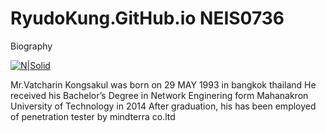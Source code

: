 # RyudoKung.GitHub.io NEIS0736

Biography

[![N|Solid](https://www.picz.in.th/image/bmMKof)](https://blank)


Mr.Vatcharin Kongsakul was born on 29 MAY 1993 in bangkok thailand He received his Bachelor’s Degree in Network Enginering form Mahanakron University of Technology in 2014 After graduation, his has been employed of penetration tester by mindterra co.ltd